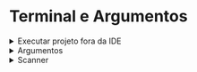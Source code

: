 # Terminal e Argumentos

<details>
<summary>Executar projeto fora da IDE</summary>


Vamos aprender como rodar o projeto foda da IDE, afial o nosso cliente não precisa ter uma ide pra usar o projeto.

Note que nosso projeto tem uma pasta `.bin`.
Essa pasta contem nossas classes `App.class`. É esse arquivo que iremos executar.

- Abra um terminal
- coloque o caminho da pasta bin
- execute `java <nome da classe>`

```java
cd C:\DEV\cursos\java\dio-java-basico\aula8-terminal-argumentos\bin
```

```java
java MinhaClasse
```

Obs: o vsCode já mantem o a compilação sempre atualizada com o projeto
Em outros lugares é necessario fazer o fluxo:
- Criar classe
- Compilar
- Executar
</details>

<details>
<summary>Argumentos</summary>

quando executamos uma classe que contenha o método `main`, o mesmo nos permite que passemos um array[] de argumentos do tipo string.
Logo, podemos informar esses parâmetro após a definição da classe 

obs: Para executar no terminal, iremos colocar os argumentos logo apos `java <nome da classe>`. Assim:

`java About Walassi Silva 26 1.77`

### Inserir parâmetros via terminal intregado do VsCode

Para que não precisemos inserir vários dados em toda execução do projeto, iremos fazer uma inserção direta com dados fixos 
 - Aba `run`
 - open configurations
 - inserir os dados no launch.json
 ```
    "args":[
                "walassi",
                "silva",
                "26",
                "1.77"
            ],
 ```
 - Executar o projeto via botão `run`

</details>

<details>
<summary>Scanner</summary>
Até o momento, as informações foram passadas via argumentos. Aprenderemos como fazer de uma forma mais segura, interativa usando Scanner.

A classe Scanner permite que o usuário tenha uma interação mais assertiva com nosso programa. Veja:



</details>
